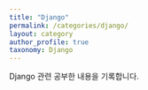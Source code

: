 ```yaml
---
title: "Django"
permalink: /categories/django/
layout: category
author_profile: true
taxonomy: Django
---
```


Django 관련 공부한 내용을 기록합니다.